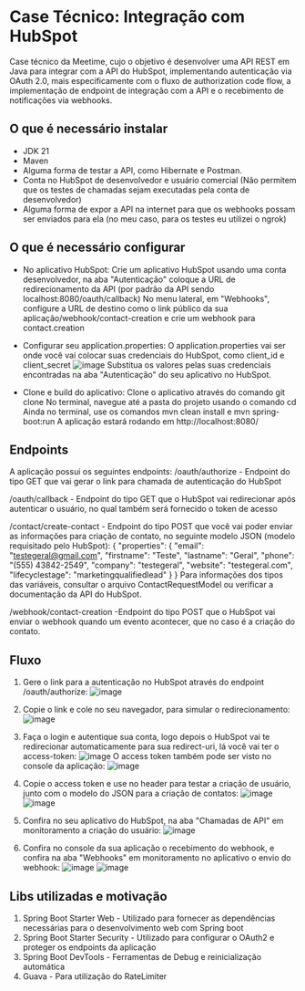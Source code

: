 # Case Técnico: Integração com HubSpot
Case técnico da Meetime, cujo o objetivo é desenvolver uma API REST em Java para integrar com a API do HubSpot, 
implementando autenticação via OAuth 2.0, mais especificamente com o fluxo de 
authorization code flow, a implementação de endpoint de integração com a API e o 
recebimento de notificações via webhooks. 

## O que é necessário instalar
- JDK 21
- Maven
- Alguma forma de testar a API, como Hibernate e Postman.
- Conta no HubSpot de desenvolvedor e usuário comercial (Não permitem que os testes de chamadas sejam executadas pela conta de desenvolvedor)
- Alguma forma de expor a API na internet para que os webhooks possam ser enviados para ela (no meu caso, para os testes eu utilizei o ngrok)

## O que é necessário configurar
- No aplicativo HubSpot: 
Crie um aplicativo HubSpot usando uma conta desenvolvedor, na aba "Autenticação" coloque a URL de redirecionamento da API (por padrão da API sendo localhost:8080/oauth/callback)
No menu lateral, em "Webhooks", configure a URL de destino como o link público da sua aplicação/webhook/contact-creation e crie um webhook para contact.creation

- Configurar seu application.properties:
O application.properties vai ser onde você vai colocar suas credenciais do HubSpot, como client_id e client_secret
![image](https://github.com/user-attachments/assets/7e46a032-a95a-4964-9d95-a0c0090e2d8f)
Substitua os valores pelas suas credenciais encontradas na aba "Autenticação" do seu aplicativo no HubSpot.

- Clone e build do aplicativo:
Clone o aplicativo através do comando git clone
No terminal, navegue até a pasta do projeto usando o comando cd
Ainda no terminal, use os comandos mvn clean install e mvn spring-boot:run
A aplicação estará rodando em http://localhost:8080/

## Endpoints
A aplicação possui os seguintes endpoints:
/oauth/authorize - Endpoint do tipo GET que vai gerar o link para chamada de autenticação do HubSpot

/oauth/callback - Endpoint do tipo GET que o HubSpot vai redirecionar após autenticar o usuário, no qual também será fornecido o token de acesso

/contact/create-contact - Endpoint do tipo POST que você vai poder enviar as informações para criação de contato, no seguinte modelo JSON (modelo requisitado pelo HubSpot):
{
  "properties": {
    "email": "testegeral@gmail.com",
    "firstname": "Teste",
    "lastname": "Geral",
    "phone": "(555) 43842-2549",
    "company": "testegeral",
    "website": "testegeral.com",
    "lifecyclestage": "marketingqualifiedlead"
  }
}
Para informações dos tipos das variáveis, consultar o arquivo ContactRequestModel ou verificar a documentação da API do HubSpot.

/webhook/contact-creation -Endpoint do tipo POST que o HubSpot vai enviar o webhook quando um evento acontecer, que no caso é a criação do contato.


## Fluxo

1) Gere o link para a autenticação no HubSpot através do endpoint /oauth/authorize:
![image](https://github.com/user-attachments/assets/9874a033-345b-4b63-a6e1-e82838f0f850)

2) Copie o link e cole no seu navegador, para simular o redirecionamento:
![image](https://github.com/user-attachments/assets/260c962b-e05f-4c8b-b020-63a87f12f03a)

3) Faça o login e autentique sua conta, logo depois o HubSpot vai te redirecionar automaticamente para sua redirect-uri, lá você vai ter o access-token:
![image](https://github.com/user-attachments/assets/ee9e16ab-3811-41b9-9f93-0ee1192d734d)
O access token também pode ser visto no console da aplicação:
![image](https://github.com/user-attachments/assets/0a03d35a-4276-43be-8376-d352e4091bbe)

4) Copie o access token e use no header para testar a criação de usuário, junto com o modelo do JSON para a criação de contatos:
![image](https://github.com/user-attachments/assets/aed4a241-33ef-43fb-9b62-b59acdcead50)
![image](https://github.com/user-attachments/assets/b19c1421-f099-4d30-86a1-987086f53c92)

5) Confira no seu aplicativo do HubSpot, na aba "Chamadas de API" em monitoramento a criação do usuário:
![image](https://github.com/user-attachments/assets/2020c29e-6ec1-4bbe-8d4d-12206fc07d34)

6) Confira no console da sua aplicação o recebimento do webhook, e confira na aba "Webhooks" em monitoramento no aplicativo o envio do webhook:
![image](https://github.com/user-attachments/assets/10127c2d-937b-446c-920a-46474395d6f3)
![image](https://github.com/user-attachments/assets/69f424ca-1e77-4090-a27e-9cfcc4e64ad3)

## Libs utilizadas e motivação
1. Spring Boot Starter Web - Utilizado para fornecer as dependências necessárias para o desenvolvimento web com Spring boot
2. Spring Boot Starter Security - Utilizado para configurar o OAuth2 e proteger os endpoints da aplicação
3. Spring Boot DevTools - Ferramentas de Debug e reinicialização automática
4. Guava - Para utilização do RateLimiter


